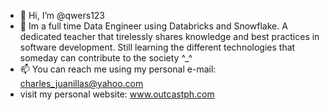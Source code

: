 - 👋 Hi, I’m @qwers123
- 🌱 Im a full time Data Engineer using Databricks and Snowflake. A dedicated teacher that tirelessly shares knowledge and best practices in software development. Still learning the different technologies that someday can contribute to the society ^_^
- 📫 You can reach me using my personal e-mail: charles_juanillas@yahoo.com
- visit my personal website: www.outcastph.com

<!---
qwers123/qwers123 is a ✨ special ✨ repository because its `README.md` (this file) appears on your GitHub profile.
You can click the Preview link to take a look at your changes.
--->
